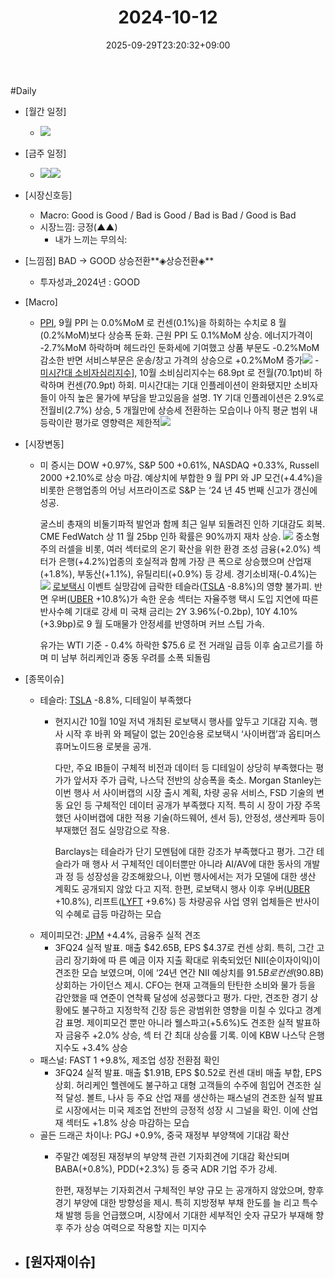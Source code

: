 ﻿---
title: "2024-10-12"
date: 2025-09-29T23:20:32+09:00
lastmod: 2025-10-02T20:04:16+09:00
type: docs
sidebar:
  open: true
weight: 10
---
<div style="display:none">
  <meta property="article:published_time" content="2025-09-29T14:20:32Z" />
  <meta property="article:modified_time" content="2025-10-02T11:04:16Z" />
</div>
#Daily 

- [월간 일정]
	- ![](Pasted%20image%2020241004221853.png)

- [금주 일정]
	- ![](Pasted%20image%2020241004222226.png)![](Pasted%20image%2020241004221834.png)

- [시장신호등]
	- Macro: Good is Good / Bad is Good / Bad is Bad / Good is Bad
	- 시장느낌: 긍정(▲▲)
		- 내가 느끼는 무의식:

- [느낌점] BAD → GOOD 상승전환**◈상승전환◈**
	- 투자성과_2024년 : GOOD

- [Macro]
	- [PPI](/industry-study/ppi/), 9월 PPI 는 0.0%MoM 로 컨센(0.1%)을 하회하는 수치로 8 월(0.2%MoM)보다 상승폭 둔화. 근원 PPI 도 0.1%MoM 상승. 에너지가격이 -2.7%MoM 하락하며 헤드라인 둔화세에 기여했고 상품 부문도 -0.2%MoM 감소한 반면 서비스부문은 운송/창고 가격의 상승으로 +0.2%MoM 증가![](Pasted%20image%2020241012001912.png)
	-[미시간대 소비자심리지수](/industry-study/미시간대-소비자심리지수/)], 10월 소비심리지수는 68.9pt 로 전월(70.1pt)비 하락하며 컨센(70.9pt) 하회. 미시간대는 기대 인플레이션이 완화됐지만 소비자들이 아직 높은 물가에 부담을 받고있음을 설명. 1Y 기대 인플레이션은 2.9%로 전월비(2.7%) 상승, 5 개월만에 상승세 전환하는 모습이나 아직 평균 범위 내 등락이란 평가로 영향력은 제한적![](Pasted%20image%2020241012003000.png)

- [시장변동]
	- 미 증시는 DOW +0.97%, S&P 500 +0.61%, NASDAQ +0.33%, Russell 2000 +2.10%로 상승 마감. 예상치에 부합한 9 월 PPI 와 JP 모건(+4.4%)을 비롯한 은행업종의 어닝 서프라이즈로 S&P 는 ‘24 년 45 번째 신고가 갱신에 성공. 
	  
	  굴스비 총재의 비둘기파적 발언과 함께 최근 일부 되돌려진 인하 기대감도 회복. CME FedWatch 상 11 월 25bp 인하 확률은 90%까지 재차 상승. 
	  ![](Pasted%20image%2020241015070046.png)
	  중소형주의 러셀을 비롯, 여러 섹터로의 온기 확산을 위한 환경 조성 금융(+2.0%) 섹터가 은행(+4.2%)업종의 호실적과 함께 가장 큰 폭으로 상승했으며 산업재(+1.8%), 부동산(+1.1%), 유틸리티(+0.9%) 등 강세. 경기소비재(-0.4%)는 
	  ![](Pasted%20image%2020241015070039.png)
	  [로보택시](/industry-study/로보택시/) 이벤트 실망감에 급락한 테슬라([TSLA](/company-analysis/tsla/) -8.8%)의 영향 불가피. 반면 우버([UBER](/company-analysis/uber/) +10.8%)가 속한 운송 섹터는 자율주행 택시 도입 지연에 따른 반사수혜 기대로 강세 미 국채 금리는 2Y 3.96%(-0.2bp), 10Y 4.10%(+3.9bp)로 9 월 도매물가 안정세를 반영하며 커브 스팁 가속. 
	  
	  유가는 WTI 기준 - 0.4% 하락한 $75.6 로 전 거래일 급등 이후 숨고르기를 하며 미 남부 허리케인과 중동 우려를 소폭 되돌림

- [종목이슈]
	- 테슬라: [TSLA](/company-analysis/tsla/) -8.8%, 디테일이 부족했다
		- 현지시간 10월 10일 저녁 개최된 로보택시 행사를 앞두고 기대감 지속. 행사 시작 후 바퀴 와 페달이 없는 20인승용 로보택시 ‘사이버캡’과 옵티머스 휴머노이드용 로봇을 공개. 
		  
		  다만, 주요 IB들이 구체적 비전과 데이터 등 디테일이 상당히 부족했다는 평가가 앞서자 주가 급락, 나스닥 전반의 상승폭을 축소. Morgan Stanley는 이번 행사 서 사이버캡의 시장 출시 계획, 차량 공유 서비스, FSD 기술의 변동 요인 등 구체적인 데이터 공개가 부족했다 지적. 특히 시 장이 가장 주목했던 사이버캡에 대한 적용 기술(하드웨어, 센서 등), 안정성, 생산케파 등이 부재했던 점도 실망감으로 작용. 
		  
		  Barclays는 테슬라가 단기 모멘텀에 대한 강조가 부족했다고 평가. 그간 테슬라가 매 행사 서 구체적인 데이터뿐만 아니라 AI/AV에 대한 동사의 개발 과 정 등 성장성을 강조해왔으나, 이번 행사에서는 저가 모델에 대한 생산 계획도 공개되지 않았 다고 지적. 한편, 로보택시 행사 이후 우버([UBER](/company-analysis/uber/) +10.8%), 리프트([LYFT](/company-analysis/lyft/) +9.6%) 등 차량공유 사업 영위 업체들은 반사이익 수혜로 급등 마감하는 모습
	- 제이피모건: [JPM](/company-analysis/jpm/) +4.4%, 금융주 실적 견조
		- 3FQ24 실적 발표. 매출 $42.65B, EPS $4.37로 컨센 상회. 특히, 그간 고금리 장기화에 따 른 예금 이자 지출 확대로 위축되었던 NII(순이자이익)이 견조한 모습 보였으며, 이에 ‘24년 연간 NII 예상치를 $91.5B로 컨센($90.8B) 상회하는 가이던스 제시. CFO는 현재 고객들의 탄탄한 소비와 물가 등을 감안했을 때 연준이 연착륙 달성에 성공했다고 평가. 다만, 견조한 경기 상황에도 불구하고 지정학적 긴장 등은 광범위한 영향을 미칠 수 있다고 경계감 표명. 제이피모건 뿐만 아니라 웰스파고(+5.6%)도 견조한 실적 발표하자 금융주 +2.0% 상승, 섹 터 간 최대 상승률 기록. 이에 KBW 나스닥 은행 지수도 +3.4% 상승
	- 패스널: FAST 1 +9.8%, 제조업 성장 전환점 확인
		- 3FQ24 실적 발표. 매출 $1.91B, EPS $0.52로 컨센 대비 매출 부합, EPS 상회. 허리케인 헬렌에도 불구하고 대형 고객들의 수주에 힘입어 견조한 실적 달성. 볼트, 나사 등 주요 산업 재를 생산하는 패스널의 견조한 실적 발표로 시장에서는 미국 제조업 전반의 긍정적 성장 시 그널을 확인. 이에 산업재 섹터도 +1.8% 상승 마감하는 모습
	- 골든 드래곤 차이나: PGJ +0.9%, 중국 재정부 부양책에 기대감 확산
		- 주말간 예정된 재정부의 부양책 관련 기자회견에 기대감 확산되며 BABA(+0.8%), PDD(+2.3%) 등 중국 ADR 기업 주가 강세. 
		  
		  한편, 재정부는 기자회견서 구체적인 부양 규모 는 공개하지 않았으며, 향후 경기 부양에 대한 방향성을 제시. 특히 지방정부 부채 한도를 늘 리고 특수채 발행 등을 언급했으며, 시장에서 기대한 세부적인 숫자 규모가 부재해 향후 주가 상승 여력으로 작용할 지는 미지수

- [원자재이슈]
	-
